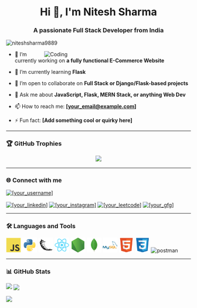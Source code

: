 <h1 align="center">Hi 👋, I'm Nitesh Sharma</h1>
<h3 align="center">A passionate Full Stack Developer from India</h3>

<p align="left">
  <img src="https://komarev.com/ghpvc/?username=niteshsharma9889&label=Profile%20views&color=0e75b6&style=flat" alt="niteshsharma9889" />
</p>

<img align="right" alt="Coding" width="400" src="https://cdn.dribbble.com/users/1162077/screenshots/3848914/media/320984a9ca58b3c73274c9259ecf6de8.gif" />

- 🔭 I’m currently working on **a fully functional E-Commerce Website**

- 🌱 I’m currently learning **Flask**

- 👯 I’m open to collaborate on **Full Stack or Django/Flask-based projects**

- 💬 Ask me about **JavaScript, Flask, MERN Stack, or anything Web Dev**

- 📫 How to reach me: **[your_email@example.com]**

- ⚡ Fun fact: **[Add something cool or quirky here]**

---

### 🏆 GitHub Trophies
<p align="center">
  <img src="https://github-profile-trophy.vercel.app/?username=niteshsharma9889&theme=onedark" />
</p>

---

### 🌐 Connect with me
<p align="left">
  <a href="https://twitter.com/[your_username]" target="blank"><img src="https://img.shields.io/twitter/follow/[your_username]?logo=twitter&style=for-the-badge" alt="[your_username]" /></a>
</p>

<p align="left">
<a href="https://linkedin.com/in/[your_linkedin]" target="blank"><img align="center" src="https://cdn.jsdelivr.net/npm/simple-icons@v3/icons/linkedin.svg" alt="[your_linkedin]" height="30" width="40" /></a>
<a href="https://www.instagram.com/[your_instagram]/" target="blank"><img align="center" src="https://cdn.jsdelivr.net/npm/simple-icons@v3/icons/instagram.svg" alt="[your_instagram]" height="30" width="40" /></a>
<a href="https://www.leetcode.com/[your_leetcode]" target="blank"><img align="center" src="https://cdn.jsdelivr.net/npm/simple-icons@v3/icons/leetcode.svg" alt="[your_leetcode]" height="30" width="40" /></a>
<a href="https://auth.geeksforgeeks.org/user/[your_gfg]/profile" target="blank"><img align="center" src="https://cdn.jsdelivr.net/npm/simple-icons@v3/icons/geeksforgeeks.svg" alt="[your_gfg]" height="30" width="40" /></a>
</p>

---

### 🛠️ Languages and Tools

<p align="left">
  <img src="https://raw.githubusercontent.com/devicons/devicon/master/icons/javascript/javascript-original.svg" alt="javascript" width="40" height="40"/>
  <img src="https://raw.githubusercontent.com/devicons/devicon/master/icons/python/python-original.svg" alt="python" width="40" height="40"/>
  <img src="https://raw.githubusercontent.com/devicons/devicon/master/icons/flask/flask-original.svg" alt="flask" width="40" height="40"/>
  <img src="https://raw.githubusercontent.com/devicons/devicon/master/icons/react/react-original.svg" alt="react" width="40" height="40"/>
  <img src="https://raw.githubusercontent.com/devicons/devicon/master/icons/nodejs/nodejs-original.svg" alt="nodejs" width="40" height="40"/>
  <img src="https://raw.githubusercontent.com/devicons/devicon/master/icons/mongodb/mongodb-original.svg" alt="mongodb" width="40" height="40"/>
  <img src="https://raw.githubusercontent.com/devicons/devicon/master/icons/mysql/mysql-original-wordmark.svg" alt="mysql" width="40" height="40"/>
  <img src="https://raw.githubusercontent.com/devicons/devicon/master/icons/html5/html5-original.svg" alt="html5" width="40" height="40"/>
  <img src="https://raw.githubusercontent.com/devicons/devicon/master/icons/css3/css3-original.svg" alt="css3" width="40" height="40"/>
  <img src="https://www.vectorlogo.zone/logos/getpostman/getpostman-icon.svg" alt="postman" width="40" height="40"/>
</p>

---

### 📊 GitHub Stats

<p><img align="left" src="https://github-readme-stats.vercel.app/api/top-langs/?username=niteshsharma9889&layout=compact&theme=tokyonight" /></p>

<p>&nbsp;<img align="center" src="https://github-readme-stats.vercel.app/api?username=niteshsharma9889&show_icons=true&locale=en&theme=tokyonight" /></p>

<p><img align="center" src="https://github-readme-streak-stats.herokuapp.com/?user=niteshsharma9889&theme=tokyonight" /></p>